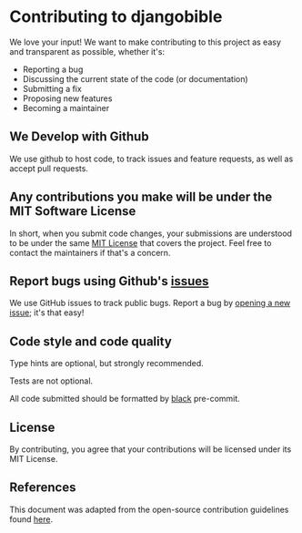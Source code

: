 # Contributing to djangobible
We love your input! We want to make contributing to this project as easy and transparent as possible, whether it's:

- Reporting a bug
- Discussing the current state of the code (or documentation)
- Submitting a fix
- Proposing new features
- Becoming a maintainer

## We Develop with Github
We use github to host code, to track issues and feature requests, as well as accept pull requests.

## Any contributions you make will be under the MIT Software License
In short, when you submit code changes, your submissions are understood to be under the same [MIT License](http://choosealicense.com/licenses/mit/) that covers the project. Feel free to contact the maintainers if that's a concern.

## Report bugs using Github's [issues](https://github.com/avendesora/djangobible/issues)
We use GitHub issues to track public bugs. Report a bug by [opening a new issue](https://github.com/avendesora/djangobible/issues/new/choose); it's that easy!

## Code style and code quality
Type hints are optional, but strongly recommended.

Tests are not optional.

All code submitted should be formatted by [black](https://github.com/psf/black) pre-commit.

## License
By contributing, you agree that your contributions will be licensed under its MIT License.

## References
This document was adapted from the open-source contribution guidelines found [here](https://gist.github.com/briandk/3d2e8b3ec8daf5a27a62).